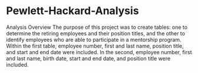 # Pewlett-Hackard-Analysis
Analysis Overview
The purpose of this project was to create tables: one to determine the retiring employees and their position titles, and the other to identify employees who are able to participate in a mentorship program. Within the first table, employee number, first and last name, position title, and start and end date were included. In the second, employee number, first and last name, birth date, start and end date, and position title were included.
